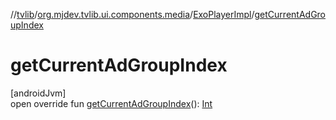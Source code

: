 //[tvlib](../../../index.md)/[org.mjdev.tvlib.ui.components.media](../index.md)/[ExoPlayerImpl](index.md)/[getCurrentAdGroupIndex](get-current-ad-group-index.md)

# getCurrentAdGroupIndex

[androidJvm]\
open override fun [getCurrentAdGroupIndex](get-current-ad-group-index.md)(): [Int](https://kotlinlang.org/api/latest/jvm/stdlib/kotlin/-int/index.html)
